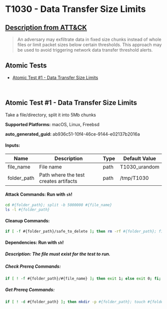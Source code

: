 # T1030 - Data Transfer Size Limits
## [Description from ATT&CK](https://attack.mitre.org/techniques/T1030)
<blockquote>An adversary may exfiltrate data in fixed size chunks instead of whole files or limit packet sizes below certain thresholds. This approach may be used to avoid triggering network data transfer threshold alerts.</blockquote>

## Atomic Tests

- [Atomic Test #1 - Data Transfer Size Limits](#atomic-test-1---data-transfer-size-limits)


<br/>

## Atomic Test #1 - Data Transfer Size Limits
Take a file/directory, split it into 5Mb chunks

**Supported Platforms:** macOS, Linux, Freebsd


**auto_generated_guid:** ab936c51-10f4-46ce-9144-e02137b2016a





#### Inputs:
| Name | Description | Type | Default Value |
|------|-------------|------|---------------|
| file_name | File name | path | T1030_urandom|
| folder_path | Path where the test creates artifacts | path | /tmp/T1030|


#### Attack Commands: Run with `sh`! 


```sh
cd #{folder_path}; split -b 5000000 #{file_name}
ls -l #{folder_path}
```

#### Cleanup Commands:
```sh
if [ -f #{folder_path}/safe_to_delete ]; then rm -rf #{folder_path}; fi;
```



#### Dependencies:  Run with `sh`!
##### Description: The file must exist for the test to run.
##### Check Prereq Commands:
```sh
if [ ! -f #{folder_path}/#{file_name} ]; then exit 1; else exit 0; fi;
```
##### Get Prereq Commands:
```sh
if [ ! -d #{folder_path} ]; then mkdir -p #{folder_path}; touch #{folder_path}/safe_to_delete; fi; dd if=/dev/urandom of=#{folder_path}/#{file_name} bs=25000000 count=1
```




<br/>
